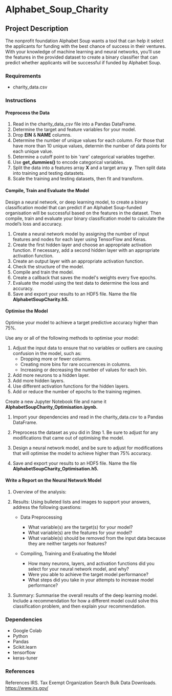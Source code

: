 # Alphabet_Soup_Charity

## Project Description

The nonprofit foundation Alphabet Soup wants a tool that can help it select the applicants for funding with the best chance of success in their ventures. With your knowledge of machine learning and neural networks, you’ll use the features in the provided dataset to create a binary classifier that can predict whether applicants will be successful if funded by Alphabet Soup.

### Requirements

* charity_data.csv

### Instructions

#### Preprocess the Data

1. Read in the charity_data_csv file into a Pandas DataFrame.
2. Determine the target and feature variables for your model.
3. Drop **EIN** & **NAME** columns.
4. Determine the number of unique values for each column. For those that have more than 10 unique values, determin the number of data points for each unique value.
5. Determine a cutoff point to bin 'rare' categorical variables together.
6. Use **get_dummies()** to encode categorical variables.
7. Split the data into a features array **X** and a target array **y**. Then split data into training and testing datastets.
8. Scale the training and testing datasets, then fit and transform.

#### Compile, Train and Evaluate the Model

Design a neural network, or deep learning model, to create a binary classification model that can predict if an Alphabet Soup-funded organisation will be successful based on the features in the dataset. Then  compile, train and evaluate your binary classification model to calculate the model’s loss and accuracy.

1. Create a neural network model by assigning the number of input features and nodes for each layer using TensorFlow and Keras.
2. Create the first hidden layer and choose an appropriate activation function. If necessary, add a second hidden layer with an appropriate activation function.
3. Create an output layer with an appropriate activation function.
4. Check the structure of the model.
5. Compile and train the model.
6. Create a callback that saves the model's weights every five epochs.
7. Evaluate the model using the test data to determine the loss and accuracy.
8. Save and export your results to an HDF5 file. Name the file **AlphabetSoupCharity.h5.**

#### Optimise the Model

Optimise your model to achieve a target predictive accuracy higher than 75%.

Use any or all of the following methods to optimise your model:

1. Adjust the input data to ensure that no variables or outliers are causing confusion in the model, such as:
    * Dropping more or fewer columns.
    * Creating more bins for rare occurrences in columns.
    * Increasing or decreasing the number of values for each bin.
2. Add more neurons to a hidden layer.
3. Add more hidden layers.
4. Use different activation functions for the hidden layers.
5. Add or reduce the number of epochs to the training regimen.

Create a new Jupyter Notebook file and name it **AlphabetSoupCharity_Optimisation.ipynb.**

1. Import your dependencies and read in the charity_data.csv to a Pandas DataFrame.

2. Preprocess the dataset as you did in Step 1. Be sure to adjust for any modifications that came out of optimising the model.

3. Design a neural network model, and be sure to adjust for modifications that will optimise the model to achieve higher than 75% accuracy.

4. Save and export your results to an HDF5 file. Name the file **AlphabetSoupCharity_Optimisation.h5.**

#### Write a Report on the Neural Network Model

1. Overview of the analysis:
2. Results: 
Using bulleted lists and images to support your answers, address the following questions:

    * Data Preprocessing
        * What variable(s) are the target(s) for your model?
        * What variable(s) are the features for your model?
        * What variable(s) should be removed from the input data because they are neither targets nor features?

    * Compiling, Training and Evaluating the Model
        * How many neurons, layers, and activation functions did you select for your neural network model, and why?
        * Were you able to achieve the target model performance?
        * What steps did you take in your attempts to increase model performance?

3. Summary: 
Summarise the overall results of the deep learning model. Include a recommendation for how a different model could solve this classification problem, and then explain your recommendation.

### Dependencies

* Google Colab 
* Python
* Pandas
* Scikit.learn
* tensorflow
* keras-tuner

### References
References
IRS. Tax Exempt Organization Search Bulk Data Downloads. https://www.irs.gov/